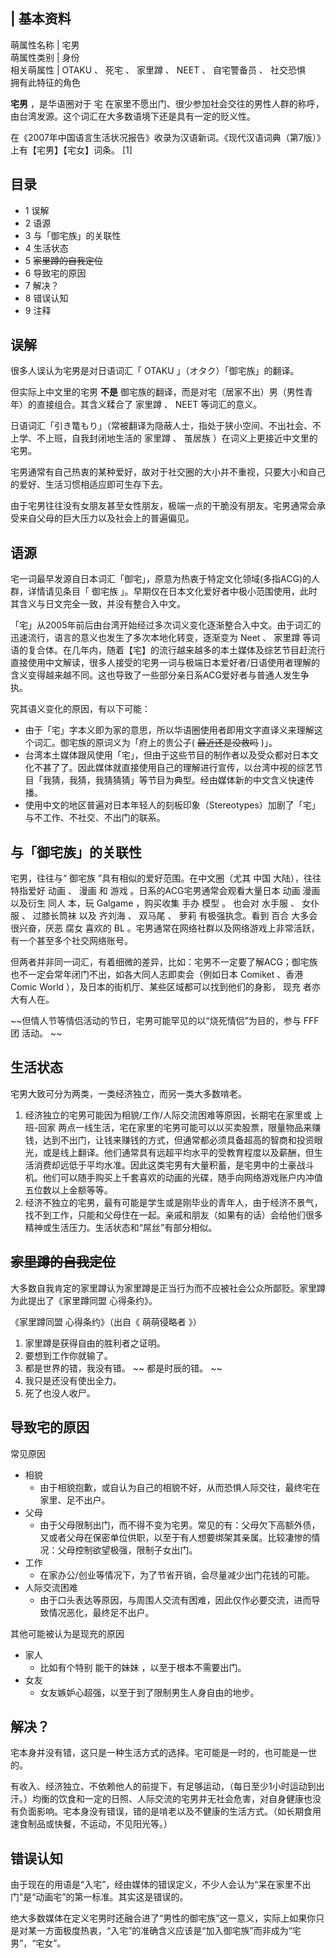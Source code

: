 |  **基本资料**  
---  
萌属性名称  |  宅男   
萌属性类别  |  身份   
相关萌属性  |  OTAKU  、  死宅  、  家里蹲  、  NEET  、  自宅警备员  、  社交恐惧   
拥有此特征的角色  
  
**宅男** ，是华语圈对于  宅  在家里不愿出门、很少参加社会交往的男性人群的称呼，由台湾发源。这个词汇在大多数语境下还是具有一定的贬义性。

在《2007年中国语言生活状况报告》收录为汉语新词。《现代汉语词典（第7版）》上有【宅男】【宅女】词条。  [1]

##  目录

  * 1  误解 
  * 2  语源 
  * 3  与「御宅族」的关联性 
  * 4  生活状态 
  * 5  ~~家里蹲的自我定位~~
  * 6  导致宅的原因 
  * 7  解决？ 
  * 8  错误认知 
  * 9  注释 

##  误解

很多人误认为宅男是对日语词汇「  OTAKU  」（オタク）「御宅族」的翻译。

但实际上中文里的宅男 **不是** 御宅族的翻译，而是对宅（居家不出）男（男性青年）的直接组合。其含义糅合了  家里蹲  、  NEET  等词汇的意义。

日语词汇「引き篭もり」（常被翻译为隐蔽人士，指处于狭小空间、不出社会、不上学、不上班，自我封闭地生活的  家里蹲  、  茧居族
）在词义上更接近中文里的宅男。

宅男通常有自己热衷的某种爱好，故对于社交圈的大小并不重视，只要大小和自己的爱好、生活习惯相适应即可生存下去。

由于宅男往往没有女朋友甚至女性朋友，极端一点的干脆没有朋友。宅男通常会承受来自父母的巨大压力以及社会上的普遍偏见。

##  语源

宅一词最早发源自日本词汇「御宅」，原意为热衷于特定文化领域(多指ACG)的人群，详情请见条目「  御宅族
」。早期仅在日本文化爱好者中极小范围使用，此时其含义与日文完全一致，并没有整合入中文。

「宅」从2005年前后由台湾开始经过多次词义变化逐渐整合入中文。由于词汇的迅速流行，语言的意义也发生了多次本地化转变，逐渐变为  Neet  、  家里蹲
等词语的复合体。在几年内，随着【宅】的流行越来越多的本土媒体及综艺节目赶流行直接使用中文解读，很多人接受的宅男一词与极端日本爱好者/日语使用者理解的含义变得越来越不同。这也导致了一些部分亲日系ACG爱好者与普通人发生争执。

究其语义变化的原因，有以下可能：

  * 由于「宅」字本义即为家的意思，所以华语圈使用者即用文字直译义来理解这个词汇。御宅族的原词义为「府上的贵公子( ~~最近还是没救吗~~ )」。 
  * 台湾本土媒体跟风使用「宅」，但由于这些节目的制作者以及受众都对日本文化不甚了了。因此媒体就直接使用自己的理解进行宣传，以台湾中视的综艺节目「我猜，我猜，我猜猜猜」等节目为典型。经由媒体新的中文含义快速传播。 
  * 使用中文的地区普遍对日本年轻人的刻板印象（Stereotypes）加剧了「宅」与不工作、不社交、不出门的联系。 

##  与「御宅族」的关联性

宅男，往往与“  御宅族  ”具有相似的爱好范围。在中文圈（尤其  中国  大陆），往往特指爱好  动画  、  漫画  和  游戏
。日系的ACG宅男通常会观看大量日本  动画  漫画  以及衍生  同人  本，玩  Galgame  ，购买收集  手办  模型  。 也会对  水手服
、  女仆服  、  过膝长筒袜  以及  齐刘海  、  双马尾  、  萝莉  有极强执念。看到  百合  大多会很兴奋，厌恶  腐女  喜欢的  BL
。宅男通常在网络社群以及网络游戏上非常活跃，有一个甚至多个社交网络账号。

但两者并非同一词汇，有着细微的差异，比如：宅男不一定要了解ACG；御宅族也不一定会常年闭门不出，如各大同人志即卖会（例如日本  Comiket  、香港
Comic World  ），及日本的街机厅、某些区域都可以找到他们的身影，  现充  者亦大有人在。

~~但情人节等情侣活动的节日，宅男可能罕见的以“烧死情侣”为目的，参与 FFF团  活动。 ~~

##  生活状态

宅男大致可分为两类，一类经济独立，而另一类大多数啃老。

  1. 经济独立的宅男可能因为相貌/工作/人际交流困难等原因，长期宅在家里或 上班-回家 两点一线生活，宅在家里的宅男可能可以以买卖股票，限量物品来赚钱，达到不出门，让钱来赚钱的方式，但通常都必须具备超高的智商和投资眼光，或是线上翻译。他们通常具有远超平均水平的受教育程度以及薪酬，但生活消费却远低于平均水准。因此这类宅男有大量积蓄，是宅男中的土豪战斗机。他们可以随手购买上千套喜欢的动画的光碟，随手向网络游戏账户内冲值五位数以上金额等等。 
  2. 经济不独立的宅男，最有可能是学生或是刚毕业的青年人，由于经济不景气，找不到工作，只能和父母住在一起。亲戚和朋友（如果有的话）会给他们很多精神或生活压力。生活状态和“屌丝”有部分相似。 

##  ~~家里蹲的自我定位~~

大多数自我肯定的家里蹲认为家里蹲是正当行为而不应被社会公众所鄙贬。家里蹲为此提出了《家里蹲同盟 心得条约》。

《家里蹲同盟 心得条约》（出自《  萌萌侵略者  》）

  1. 家里蹲是获得自由的胜利者之证明。 
  2. 要想到工作你就输了。 
  3. 都是世界的错，我没有错。 ~~ 都是时辰的错。  ~~
  4. 我只是还没有使出全力。 
  5. 死了也没人收尸。 

##  导致宅的原因

常见原因

  * 相貌 
    * 由于相貌抱歉，或自认为自己的相貌不好，从而恐惧人际交往，最终宅在家里、足不出户。 
  * 父母 
    * 由于父母限制出门，而不得不变为宅男。常见的有：父母欠下高额外债，又或者父母在保密单位供职，以至于有人想要绑架其亲属。比较凄惨的情况：父母控制欲望极强，限制子女出门。 
  * 工作 
    * 在家办公/创业等情况下，为了节省开销，会尽量减少出门花钱的可能。 
  * 人际交流困难 
    * 由于口头表达等原因，与周围人交流有困难，因此仅作必要交流，进而导致情况恶化，最终足不出户。 

其他可能被认为是现充的原因

  * 家人 
    * 比如有个特别  能干的妹妹  ，以至于根本不需要出门。 
  * 女友 
    * 女友嫉妒心超强，以至于到了限制男生人身自由的地步。 

##  解决？

宅本身并没有错，这只是一种生活方式的选择。宅可能是一时的，也可能是一世的。

有收入、经济独立、不依赖他人的前提下，有足够运动，（每日至少1小时运动到出汗。）均衡的饮食和一定的日照、人际交流的宅男并无社会危害，对自身健康也没有负面影响。宅本身没有错误，错的是啃老以及不健康的生活方式。（如长期食用速食制品或快餐，不运动，不见阳光等。）

##  错误认知

由于现在的用语是“入宅”，经由媒体的错误定义，不少人会认为“呆在家里不出门”是“动画宅”的第一标准。其实这是错误的。

绝大多数媒体在定义宅男时还融合进了“男性的御宅族”这一意义，实际上如果你只是对某一方面极度热衷，“入宅”的准确含义应该是“加入御宅族”而非成为“宅男”，“宅女”。